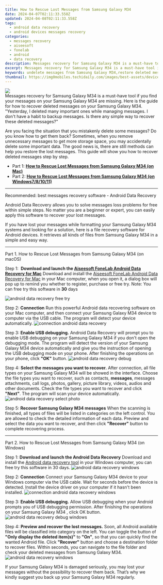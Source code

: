 ```yaml
---
title: How to Rescue Lost Messages from Samsung Galaxy M34
date: 2024-04-07T02:11:33.558Z
updated: 2024-04-08T02:11:33.558Z
tags: 
  - android data recovery
  - android devices messages recovery
categories: 
  - messages recovery
  - aiseesoft
  - fonelab
  - android
  - data recovery
description: Messages recovery for Samsung Galaxy M34 is a must-have tool if you find your messages on your Samsung Galaxy M34 are missing. Here is the guide for how to recover deleted messages on your Samsung Galaxy M34.
excerpt: Messages recovery for Samsung Galaxy M34 is a must-have tool if you find your messages on your Samsung Galaxy M34 are missing. Here is the guide for how to recover deleted messages on your Samsung Galaxy M34.
keywords: undelete messages from Samsung Galaxy M34,restore deleted messages files on Samsung Galaxy M34,undelete text messages from Samsung,Regain missing messages on Samsung Galaxy M34,retrieve wiped messages Galaxy M34,Unerase text messages from Samsung,how can i find my deleted messages Samsung,how to recover messages Galaxy M34,how can i get messages back on Galaxy M34,how to recover messages on Samsung,how to refind deleted messages from Galaxy M34,how to recover messages Samsung Galaxy M34
thumbnail: https://img0mobiles.techidaily.com/images/best-assets/devices/samsung/samsung-galaxy-m34/4.jpg
---
```


<img src="https://img0mobiles.techidaily.com/images/best-assets/devices/samsung/samsung-galaxy-m34/4.jpg" class="atpl-imgstyle"  />

<div class="atpl-content atpl-for-fonelab-android recover-messages">

<div class="atpl-post-description-part-1">
Messages recovery for Samsung Galaxy M34 is a must-have tool if you find your messages on your Samsung Galaxy M34 are missing. Here is the guide for how to recover deleted messages on your Samsung Galaxy M34.
</div>




<div class="atpl-post-description-part-2">
<div class="tpl-content-sub-paragraph-question">
  "Yesterday, I deleted many important ones while managing messages. I don't have a habit to backup messages. Is there any simple way to recover these deleted messages?"
</div>
<div class="tpl-content-sub-paragraph-content">
<p>
  Are you facing the situation that you mistakenly delete some messages? Do you know how to get them back? Sometimes, when you remove unnecessary messages to get more storage space, you may accidentally delete some important data. The good news is, there are still methods can help you restore the lost messages. This guide will show you how to recover deleted messages step by step.
</p>
</div>
</div>

<ul>
  <li>Part 1: <strong><a href="#p1">How to Rescue Lost Messages from Samsung Galaxy M34 (on Mac)</a></strong></li>
  <li>Part 2: <strong><a href="#p2">How to Rescue Lost Messages from Samsung Galaxy M34 (on Windows7/8/10/11)</a></strong></li>
</ul>

<hr>
<div class="atpl-post-description-part-3">
<div class="tpl-content-sub-paragraph-title">
  Recommended: best messages recovery software - Android Data Recovery
</div>
<div class="tpl-content-sub-paragraph-content">
  <p>
      Android Data Recovery allows you to solve messages loss problems for free within simple steps. No matter you are a beginner or expert, you can easily apply this software to recover your lost messages.
  </p>
  <p>
      If you have lost your messages while formatting your Samsung Galaxy M34 systems and looking for a solution, here is a file recovery software for Android devices. It retrieves all kinds of files from Samsung Galaxy M34 in a simple and easy way.
  </p>
</div>
</div>


<!-- Part 1 -->
<a id="p1" name="p1" ></a><hr>

<div>
  <span class="atpl-step-part-style">Part 1. How to Rescue Lost Messages from Samsung Galaxy M34 (on macOS)</span>
</div>  

<span class="atpl-stepstyle-a"><span>Step 1: </span></span> <strong>Download and launch the <a href="https://tools.techidaily.com/aiseesoft-android-data-recovery-for-mac/" >Aiseesoft FoneLab Android Data Recovery for Mac</a></strong>
Download and install the <a href="https://tools.techidaily.com/aiseesoft-android-data-recovery-for-mac/" >Aiseesoft FoneLab Android Data Recovery for Mac</a> in your Mac computer, when you open it, a dialog box will pop up to remind you whether to register, purchase or free try.
Note: You can free try this software in <strong>30</strong> days

<img src="https://tools.techidaily.com/images/apps/aiseesoft/android-data-recovery/mac-free-try.png" class="atpl-imgstyle" alt="android data recovery free try" />

<span class="atpl-stepstyle-a"><span>Step 2: </span></span> <strong>Connection</strong>
Run this powerful Android data recovering software on your Mac computer, and then connect your Samsung Galaxy M34 device to computer via the USB cable. The program will detect your device automatically.
<img src="https://tools.techidaily.com/images/apps/aiseesoft/android-data-recovery/mac-connection-interface.jpg" class="atpl-imgstyle" alt="connection android data recovery" />

<span class="atpl-stepstyle-a"><span>Step 3: </span></span> <strong>Enable USB debugging.</strong>
Android Data Recovery will prompt you to enable USB debugging on your Samsung Galaxy M34  if you don't open the debugging mode. The program will detect the version of your Samsung Galaxy M34 device automatically and give you the instruction of opening the USB debugging mode on your phone. After finishing the operations on your phone, click <strong>"OK"</strong> button.
<img src="https://tools.techidaily.com/images/apps/aiseesoft/android-data-recovery/mac-android-usb-debug.jpg"  class="atpl-imgstyle" alt="android data recovery debug" />

<span class="atpl-stepstyle-a"><span>Step 4: </span></span> <strong>Select the messages you want to recover.</strong>
After connection, all file types on your Samsung Galaxy M34 will be showed in the interface. Choose the file types you want to recover, such as contacts, <strong>messages</strong>, messages attachments, call logs, photos, gallery, picture library, videos, audios and other documents. Check the file types you want to recover and click  <b>"Next"</b>. The program will scan your device automatically.
<img src="https://tools.techidaily.com/images/apps/aiseesoft/android-data-recovery/mac-choose-type-messages.jpg" class="atpl-imgstyle" alt="android data recovery select photo" />

<span class="atpl-stepstyle-a"><span>Step 5: </span></span> <strong>Recover Samsung Galaxy M34 messages</strong>
When the scanning is finished, all types of files will be listed in categories on the left control. You are allowed to check the detailed information of each data. Preview and select the data you want to recover, and then click <b>"Recover"</b> button to complete recovering process.

<a id="p2" name="p2"></a><hr>

<div class="atpl-step-part-style">Part 2. How to Rescue Lost Messages from Samsung Galaxy M34 (on Windows)</div>

<span class="atpl-stepstyle-a"><span>Step 1: </span></span> <strong>Download and launch the Android Data Recovery</strong>
Download and install the <a href="https://tools.techidaily.com/aiseesoft-android-data-recovery-for-win/" >Android data recovery tool</a> in your Windows computer, you can free try this software in 30 days.
<img src="https://tools.techidaily.com/images/apps/aiseesoft/android-data-recovery/win-start-interface.png"  class="atpl-imgstyle" alt="android data recovery windows" />

<span class="atpl-stepstyle-a"><span>Step 2: </span></span> <strong>Connection</strong>
Connect your Samsung Galaxy M34 device to your Windows computer via the USB cable. Wait for seconds before the device is detected. Install the device driver on your computer if it hasn't been installed.
<img src="https://tools.techidaily.com/images/apps/aiseesoft/android-data-recovery/win-connection-interface.png" class="atpl-imgstyle" alt="connection android data recovery windows" />

<span class="atpl-stepstyle-a"><span>Step 3: </span></span> <strong>Enable USB debugging.</strong>
Allow USB debugging when your Android prompts you of USB debugging permission. After finishing the operations on your Samsung Galaxy M34 , click OK button.
<img src="https://tools.techidaily.com/images/apps/aiseesoft/android-data-recovery/win-android-usb-debug.png" class="atpl-imgstyle" alt="android data recovery debug windows" />

<span class="atpl-stepstyle-a"><span>Step 4: </span></span> <strong>Preview and recover the lost messages.</strong>
Soon, all Android available files will be classified into category on the left. You can toggle the button of <b>"Only display the deleted item(s)"</b> to <b>"On"</b>, so that you can quickly find the wanted Android file. Click <b>"Recover"</b> button and choose a destination folder to recover files. Within seconds, you can navigate to the file folder and check your deleted messages from Samsung Galaxy M34.
<img src="https://tools.techidaily.com/images/apps/aiseesoft/android-data-recovery/win-recover-messages.jpg" class="atpl-imgstyle" alt="android data recovery windows" />

<div class="atpl-post-description-part-4">
<div class="tpl-content-sub-paragraph-normal">
    <p>
        If your Samsung Galaxy M34 is damaged seriously, you may lost your messages without the possibility to recover them back. That’s why we kindly suggest you back up your Samsung Galaxy M34 regularly.
    </p>
</div>
</div>

<ins class="adsbygoogle"
     style="display:block"
     data-ad-client="ca-pub-7571918770474297"
     data-ad-slot="8358498916"
     data-ad-format="auto"
     data-full-width-responsive="true"></ins>



</div>
<ins class="adsbygoogle"
    style="display:block"
    data-ad-format="autorelaxed"
    data-ad-client="ca-pub-7571918770474297"
    data-ad-slot="1223367746"></ins>
